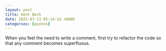 ```yaml
---
layout: post
title: Kent Beck
date: 2025-07-13 05:14:14 +0000
categories: [quotes]
---
```


When you feel the need to write a comment, first try to refactor the code so that any comment becomes superfluous.  


